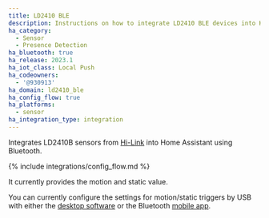 ```yaml
---
title: LD2410 BLE
description: Instructions on how to integrate LD2410 BLE devices into Home Assistant.
ha_category:
  - Sensor
  - Presence Detection
ha_bluetooth: true
ha_release: 2023.1
ha_iot_class: Local Push
ha_codeowners:
  - '@930913'
ha_domain: ld2410_ble
ha_config_flow: true
ha_platforms:
  - sensor
ha_integration_type: integration
---
```


Integrates LD2410B sensors from [Hi-Link](http://www.hlktech.net/) into Home Assistant using Bluetooth.

{% include integrations/config_flow.md %}

It currently provides the motion and static value.

You can currently configure the settings for motion/static triggers by USB with either the [desktop software](https://drive.google.com/drive/folders/1p4dhbEJA3YubyIjIIC7wwVsSo8x29Fq-?usp=sharing) or the Bluetooth [mobile app](https://www.pgyer.com/Lq8p).
